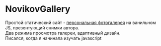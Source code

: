# NovikovGallery
Простой статический сайт - <a href="https://lanaelf.github.io/NovikovGallery/" target="_blank">персональная фотогалерея</a> на ванильном JS, презентующий снимки автора. 
<br>Два режима просмотра галереи, адаптивный дизайн. 
<br>Писался, когда я начинала изучать javascript
